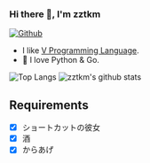 ### Hi there 👋, I'm zztkm


[![Github](https://img.shields.io/github/followers/zztkm?label=Follow&style=social)](https://github.com/zztkm)

- I like [V Programming Language](https://github.com/vlang/v).
- 🌱 I love Python & Go.


![Top Langs](https://github-readme-stats.vercel.app/api/top-langs/?username=zztkm&hide=html)
![zztkm's github stats](https://github-readme-stats.vercel.app/api?username=zztkm&show_icons=true&count_private=true&line_height=40)


<!--
**zztkm/zztkm** is a ✨ _special_ ✨ repository because its `README.md` (this file) appears on your GitHub profile.

Here are some ideas to get you started:

- 🔭 I’m currently working on ...
- 🌱 I’m currently learning ...
- 👯 I’m looking to collaborate on ...
- 🤔 I’m looking for help with ...
- 💬 Ask me about ...
- 📫 How to reach me: ...
- 😄 Pronouns: ...
- ⚡ Fun fact: ...
-->

## Requirements

- [X] ショートカットの彼女
- [x] 酒
- [x] からあげ
